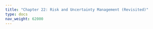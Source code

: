 ```yaml
---
title: "Chapter 22: Risk and Uncertainty Management (Revisited)"
type: docs
nav_weight: 62000
---
```

